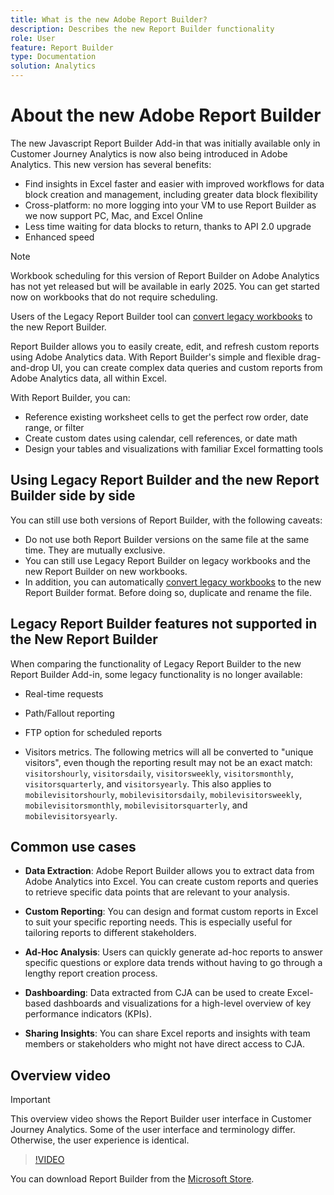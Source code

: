 ```yaml
---
title: What is the new Adobe Report Builder?
description: Describes the new Report Builder functionality
role: User
feature: Report Builder
type: Documentation
solution: Analytics
---
```

# About the new Adobe Report Builder

The new Javascript Report Builder Add-in that was initially available only in Customer Journey Analytics is now also being introduced in Adobe Analytics. This new version has several benefits:

- Find insights in Excel faster and easier with improved workflows for data block creation and management, including greater data block flexibility
- Cross-platform: no more logging into your VM to use Report Builder as we now support PC, Mac, and Excel Online
- Less time waiting for data blocks to return, thanks to API 2.0 upgrade
- Enhanced speed

>[!NOTE]
>
>Workbook scheduling for this version of Report Builder on Adobe Analytics has not yet released but will be available in early 2025. You can get started now on workbooks that do not require scheduling.

Users of the Legacy Report Builder tool can [convert legacy workbooks](/help/analyze/report-builder/convert-workbooks.md) to the new Report Builder.

Report Builder allows you to easily create, edit, and refresh custom reports using Adobe Analytics data. With Report Builder's simple and flexible drag-and-drop UI, you can create complex data queries and custom reports from Adobe Analytics data, all within Excel.

With Report Builder, you can:

- Reference existing worksheet cells to get the perfect row order, date range, or filter
- Create custom dates using calendar, cell references, or date math
- Design your tables and visualizations with familiar Excel formatting tools

## Using Legacy Report Builder and the new Report Builder side by side

You can still use both versions of Report Builder, with the following caveats:

- Do not use both Report Builder versions on the same file at the same time. They are mutually exclusive.
- You can still use Legacy Report Builder on legacy workbooks and the new Report Builder on new workbooks.
- In addition, you can automatically [convert legacy workbooks](/help/analyze/report-builder/convert-workbooks.md) to the new Report Builder format. Before doing so, duplicate and rename the file.

## Legacy Report Builder features not supported in the New Report Builder

When comparing the functionality of Legacy Report Builder to the new Report Builder Add-in, some legacy functionality is no longer available:

- Real-time requests

- Path/Fallout reporting

- FTP option for scheduled reports

- Visitors metrics. The following metrics will all be converted to "unique visitors", even though the reporting result may not be an exact match: `visitorshourly`, `visitorsdaily`, `visitorsweekly`, `visitorsmonthly`, `visitorsquarterly`, and `visitorsyearly`. This also applies to `mobilevisitorshourly`, `mobilevisitorsdaily`, `mobilevisitorsweekly`, `mobilevisitorsmonthly`, `mobilevisitorsquarterly`, and `mobilevisitorsyearly`.

## Common use cases

- **Data Extraction**: Adobe Report Builder allows you to extract data from Adobe Analytics into Excel. You can create custom reports and queries to retrieve specific data points that are relevant to your analysis. 

- **Custom Reporting**: You can design and format custom reports in Excel to suit your specific reporting needs. This is especially useful for tailoring reports to different stakeholders. 

- **Ad-Hoc Analysis**: Users can quickly generate ad-hoc reports to answer specific questions or explore data trends without having to go through a lengthy report creation process. 

- **Dashboarding**: Data extracted from CJA can be used to create Excel-based dashboards and visualizations for a high-level overview of key performance indicators (KPIs). 

- **Sharing Insights**: You can share Excel reports and insights with team members or stakeholders who might not have direct access to CJA.

## Overview video

>[!IMPORTANT]
>
>This overview video shows the Report Builder user interface in Customer Journey Analytics. Some of the user interface and terminology differ. Otherwise, the user experience is identical.

>[!VIDEO](https://video.tv.adobe.com/v/337569/?quality=12&learn=on)

You can download Report Builder from the [Microsoft Store](https://www.microsoft.com/en-us/store/apps/windows).
